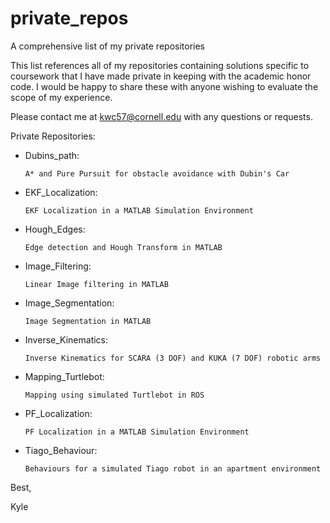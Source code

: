 # private_repos
A comprehensive list of my private repositories

This list references all of my repositories containing solutions specific to coursework that I have made private in keeping with the academic honor code. I would be happy to share these with anyone wishing to evaluate the scope of my experience.

Please contact me at kwc57@cornell.edu with any questions or requests.


Private Repositories:
 - Dubins_path:
 
       A* and Pure Pursuit for obstacle avoidance with Dubin's Car
 - EKF_Localization:
 
       EKF Localization in a MATLAB Simulation Environment
 - Hough_Edges:
 
       Edge detection and Hough Transform in MATLAB
 - Image_Filtering:
 
       Linear Image filtering in MATLAB
 - Image_Segmentation:
 
       Image Segmentation in MATLAB
 - Inverse_Kinematics:
 
       Inverse Kinematics for SCARA (3 DOF) and KUKA (7 DOF) robotic arms
 - Mapping_Turtlebot:
 
       Mapping using simulated Turtlebot in ROS
 - PF_Localization:
 
       PF Localization in a MATLAB Simulation Environment
 - Tiago_Behaviour:
 
       Behaviours for a simulated Tiago robot in an apartment environment


Best,

Kyle
